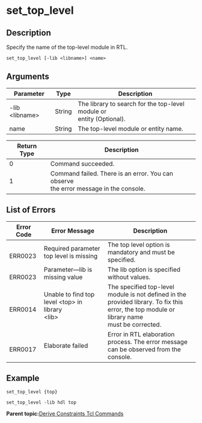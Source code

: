 # set\_top\_level

## Description

Specify the name of the top-level module in RTL.

``` {#CODEBLOCK_FMD_P2X_Z5B}
set_top_level [-lib <libname>] <name>
```

## Arguments

|Parameter|Type|Description|
|---------|----|-----------|
|-lib &lt;libname&gt;|String|The library to search for the top-level module or<br /> entity \(Optional\).|
|name|String|The top-level module or entity name.|

|Return Type|Description|
|-----------|-----------|
|0|Command succeeded.|
|1|Command failed. There is an error. You can observe<br /> the error message in the console.|

## List of Errors

|Error Code|Error Message|Description|
|----------|-------------|-----------|
|<br /> ERR0023<br />|Required parameter top level is missing|The top level option is mandatory and must be<br /> specified.|
|<br /> ERR0023<br />|Parameter—lib is missing value|The lib option is specified without values.|
|<br /> ERR0014<br />|Unable to find top level &lt;top&gt; in library<br /> &lt;lib&gt;|The specified top-level module is not defined in the<br /> provided library. To fix this error, the top module or library name<br /> must be corrected.|
|<br /> ERR0017<br />|Elaborate failed|Error in RTL elaboration process. The error message<br /> can be observed from the console.|

## Example

``` {#CODEBLOCK_GMD_P2X_Z5B}
set_top_level {top} 
```

``` {#CODEBLOCK_HMD_P2X_Z5B}
set_top_level -lib hdl top
```

**Parent topic:**[Derive Constraints Tcl Commands](GUID-E8E3F99E-67E3-4A1C-A7FF-4408B37FDF2E.md)

